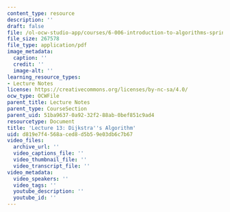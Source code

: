 ```yaml
---
content_type: resource
description: ''
draft: false
file: /ol-ocw-studio-app/courses/6-006-introduction-to-algorithms-spring-2020/d819e7f4568aced8d5b59e03db6c7b67_MIT6_006S20_lec13.pdf
file_size: 267578
file_type: application/pdf
image_metadata:
  caption: ''
  credit: ''
  image-alt: ''
learning_resource_types:
- Lecture Notes
license: https://creativecommons.org/licenses/by-nc-sa/4.0/
ocw_type: OCWFile
parent_title: Lecture Notes
parent_type: CourseSection
parent_uid: 51ba9637-0a92-32f2-88ab-0bef851c9ad4
resourcetype: Document
title: 'Lecture 13: Dijkstra''s Algorithm'
uid: d819e7f4-568a-ced8-d5b5-9e03db6c7b67
video_files:
  archive_url: ''
  video_captions_file: ''
  video_thumbnail_file: ''
  video_transcript_file: ''
video_metadata:
  video_speakers: ''
  video_tags: ''
  youtube_description: ''
  youtube_id: ''
---
```

